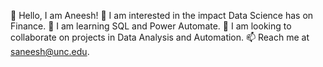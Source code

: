 👋 Hello, I am Aneesh!
👀 I am interested in the impact Data Science has on Finance.
🌱 I am learning SQL and Power Automate.
💞️ I am looking to collaborate on projects in Data Analysis and Automation.
📫 Reach me at saneesh@unc.edu.
